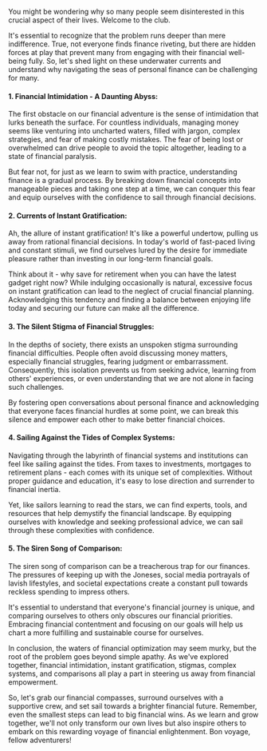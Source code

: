 
You might be wondering why so many people seem disinterested in this crucial aspect of their lives. Welcome to the club.

It's essential to recognize that the problem runs deeper than mere indifference. True, not everyone finds finance riveting, but there are hidden forces at play that prevent many from engaging with their financial well-being fully. So, let's shed light on these underwater currents and understand why navigating the seas of personal finance can be challenging for many.

#### 1. Financial Intimidation - A Daunting Abyss:

The first obstacle on our financial adventure is the sense of intimidation that lurks beneath the surface. For countless individuals, managing money seems like venturing into uncharted waters, filled with jargon, complex strategies, and fear of making costly mistakes. The fear of being lost or overwhelmed can drive people to avoid the topic altogether, leading to a state of financial paralysis.

But fear not, for just as we learn to swim with practice, understanding finance is a gradual process. By breaking down financial concepts into manageable pieces and taking one step at a time, we can conquer this fear and equip ourselves with the confidence to sail through financial decisions.

#### 2. Currents of Instant Gratification:

Ah, the allure of instant gratification! It's like a powerful undertow, pulling us away from rational financial decisions. In today's world of fast-paced living and constant stimuli, we find ourselves lured by the desire for immediate pleasure rather than investing in our long-term financial goals.

Think about it - why save for retirement when you can have the latest gadget right now? While indulging occasionally is natural, excessive focus on instant gratification can lead to the neglect of crucial financial planning. Acknowledging this tendency and finding a balance between enjoying life today and securing our future can make all the difference.

#### 3. The Silent Stigma of Financial Struggles:

In the depths of society, there exists an unspoken stigma surrounding financial difficulties. People often avoid discussing money matters, especially financial struggles, fearing judgment or embarrassment. Consequently, this isolation prevents us from seeking advice, learning from others' experiences, or even understanding that we are not alone in facing such challenges.

By fostering open conversations about personal finance and acknowledging that everyone faces financial hurdles at some point, we can break this silence and empower each other to make better financial choices.

#### 4. Sailing Against the Tides of Complex Systems:

Navigating through the labyrinth of financial systems and institutions can feel like sailing against the tides. From taxes to investments, mortgages to retirement plans - each comes with its unique set of complexities. Without proper guidance and education, it's easy to lose direction and surrender to financial inertia.

Yet, like sailors learning to read the stars, we can find experts, tools, and resources that help demystify the financial landscape. By equipping ourselves with knowledge and seeking professional advice, we can sail through these complexities with confidence.

#### 5. The Siren Song of Comparison:

The siren song of comparison can be a treacherous trap for our finances. The pressures of keeping up with the Joneses, social media portrayals of lavish lifestyles, and societal expectations create a constant pull towards reckless spending to impress others.

It's essential to understand that everyone's financial journey is unique, and comparing ourselves to others only obscures our financial priorities. Embracing financial contentment and focusing on our goals will help us chart a more fulfilling and sustainable course for ourselves.

In conclusion, the waters of financial optimization may seem murky, but the root of the problem goes beyond simple apathy. As we've explored together, financial intimidation, instant gratification, stigmas, complex systems, and comparisons all play a part in steering us away from financial empowerment.

So, let's grab our financial compasses, surround ourselves with a supportive crew, and set sail towards a brighter financial future. Remember, even the smallest steps can lead to big financial wins. As we learn and grow together, we'll not only transform our own lives but also inspire others to embark on this rewarding voyage of financial enlightenment. Bon voyage, fellow adventurers!
